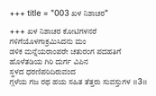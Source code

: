 +++
title = "003 ಖಳ ನಿಶಾಚರ"

+++
ಖಳ ನಿಶಾಚರ ಕೋಟಿಗಳನರೆ   
ಗಳಿಗೆಯೊಳಗಾಕ್ರಮಿಸಿದನು ಮಂ  
ಡಳಿಕ ಮನ್ನೆಯರಾಂಪರೇ ಚತುರಂಗ ಪದಹತಿಗೆ   
ಹೊಳೆತಡಿಯ ಗಿರಿ ದುರ್ಗ ವಿಪಿನ   
ಸ್ಥಳದ ಧರಣಿಪರಿದಿರುವಂದ   
ಗ್ಗಳೆಯ ಗಜ ರಥ ಹಯ ಸಹಿತ ತೆತ್ತರು ಸುವಸ್ತುಗಳ    ॥3॥